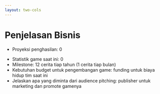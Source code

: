 ```yaml
---
layout: two-cols
---
```


# Penjelasan Bisnis

- Proyeksi penghasilan: 0

<v-clicks>

- Statistik game saat ini: 0
- Milestone: 12 cerita tiap tahun (1 cerita tiap bulan)
- Kebutuhan budget untuk pengembangan game: funding untuk biaya hidup tim saat ini
- Jelaskan apa yang diminta dari audience pitching: publisher untuk marketing dan promote gamenya 


</v-clicks>